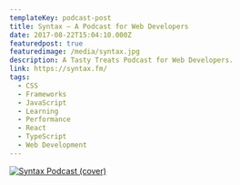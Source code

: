 ```yaml
---
templateKey: podcast-post
title: Syntax — A Podcast for Web Developers
date: 2017-08-22T15:04:10.000Z
featuredpost: true
featuredimage: /media/syntax.jpg
description: A Tasty Treats Podcast for Web Developers.
link: https://syntax.fm/
tags:
  - CSS
  - Frameworks
  - JavaScript
  - Learning
  - Performance
  - React
  - TypeScript
  - Web Development
---
```


[![Syntax Podcast (cover)](/media/syntax.jpg)](https://syntax.fm/ "Go to Syntax's Podcast website")
